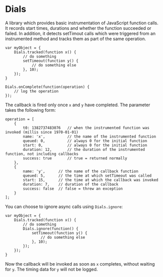 # Dials

A library which provides basic instrumentation of JavaScript function calls. It records start times, durations and whether the function succeeded or failed. In addition, it detects setTimout calls which were triggered from an instrumented method and tracks them as part of the same operation.

    var myObject = {
        Dials.tracked(function x() {
            // do something
            setTimeout(function y() {
                // do something else
            }, 10);
        });
    }

    Dials.onComplete(function(operation) {
        // log the operation
    });

The callback is fired only once `x` and `y` have completed. The parameter takes the following form:

    operation = [
        {
            t0: 1382737483076   // when the instrumented function was invoked (millis since 1970-01-01)
            name: 'x',          // the name of the instrumented function
            queued: 0,          // always 0 for the initial function
            start: 0,           // always 0 for the initial function
            duration: 12,       // the duration of the instrumented function, not including callbacks
            success: true       // true = returned normally
        },
        {
            name: 'y',      // the name of the callback function
            queued: 5,      // the time at which setTimeout was called
            start: 15,      // the time at which the callback was invoked
            duration: 7,    // duration of the callback
            success: false  // false = threw an exception
        }
    ];

You can choose to ignore async calls using `Dials.ignore`:

    var myObject = {
        Dials.tracked(function x() {
            // do something
            Dials.ignore(function() {
                setTimeout(function y() {
                    // do something else
                }, 10);
            });
        });
    }

Now the callback will be invoked as soon as `x` completes, without waiting for `y`. The timing data for `y` will not be logged.

